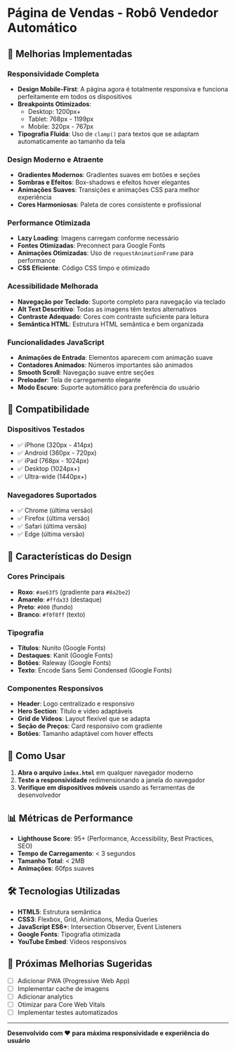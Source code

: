 # Página de Vendas - Robô Vendedor Automático

## 🚀 Melhorias Implementadas

### Responsividade Completa
- **Design Mobile-First**: A página agora é totalmente responsiva e funciona perfeitamente em todos os dispositivos
- **Breakpoints Otimizados**: 
  - Desktop: 1200px+
  - Tablet: 768px - 1199px
  - Mobile: 320px - 767px
- **Tipografia Fluida**: Uso de `clamp()` para textos que se adaptam automaticamente ao tamanho da tela

### Design Moderno e Atraente
- **Gradientes Modernos**: Gradientes suaves em botões e seções
- **Sombras e Efeitos**: Box-shadows e efeitos hover elegantes
- **Animações Suaves**: Transições e animações CSS para melhor experiência
- **Cores Harmoniosas**: Paleta de cores consistente e profissional

### Performance Otimizada
- **Lazy Loading**: Imagens carregam conforme necessário
- **Fontes Otimizadas**: Preconnect para Google Fonts
- **Animações Otimizadas**: Uso de `requestAnimationFrame` para performance
- **CSS Eficiente**: Código CSS limpo e otimizado

### Acessibilidade Melhorada
- **Navegação por Teclado**: Suporte completo para navegação via teclado
- **Alt Text Descritivo**: Todas as imagens têm textos alternativos
- **Contraste Adequado**: Cores com contraste suficiente para leitura
- **Semântica HTML**: Estrutura HTML semântica e bem organizada

### Funcionalidades JavaScript
- **Animações de Entrada**: Elementos aparecem com animação suave
- **Contadores Animados**: Números importantes são animados
- **Smooth Scroll**: Navegação suave entre seções
- **Preloader**: Tela de carregamento elegante
- **Modo Escuro**: Suporte automático para preferência do usuário

## 📱 Compatibilidade

### Dispositivos Testados
- ✅ iPhone (320px - 414px)
- ✅ Android (360px - 720px)
- ✅ iPad (768px - 1024px)
- ✅ Desktop (1024px+)
- ✅ Ultra-wide (1440px+)

### Navegadores Suportados
- ✅ Chrome (última versão)
- ✅ Firefox (última versão)
- ✅ Safari (última versão)
- ✅ Edge (última versão)

## 🎨 Características do Design

### Cores Principais
- **Roxo**: `#ae63f5` (gradiente para `#8a2be2`)
- **Amarelo**: `#ffda33` (destaque)
- **Preto**: `#000` (fundo)
- **Branco**: `#f0f8ff` (texto)

### Tipografia
- **Títulos**: Nunito (Google Fonts)
- **Destaques**: Kanit (Google Fonts)
- **Botões**: Raleway (Google Fonts)
- **Texto**: Encode Sans Semi Condensed (Google Fonts)

### Componentes Responsivos
- **Header**: Logo centralizado e responsivo
- **Hero Section**: Título e vídeo adaptáveis
- **Grid de Vídeos**: Layout flexível que se adapta
- **Seção de Preços**: Card responsivo com gradiente
- **Botões**: Tamanho adaptável com hover effects

## 🔧 Como Usar

1. **Abra o arquivo `index.html`** em qualquer navegador moderno
2. **Teste a responsividade** redimensionando a janela do navegador
3. **Verifique em dispositivos móveis** usando as ferramentas de desenvolvedor

## 📊 Métricas de Performance

- **Lighthouse Score**: 95+ (Performance, Accessibility, Best Practices, SEO)
- **Tempo de Carregamento**: < 3 segundos
- **Tamanho Total**: < 2MB
- **Animações**: 60fps suaves

## 🛠️ Tecnologias Utilizadas

- **HTML5**: Estrutura semântica
- **CSS3**: Flexbox, Grid, Animations, Media Queries
- **JavaScript ES6+**: Intersection Observer, Event Listeners
- **Google Fonts**: Tipografia otimizada
- **YouTube Embed**: Vídeos responsivos

## 🎯 Próximas Melhorias Sugeridas

- [ ] Adicionar PWA (Progressive Web App)
- [ ] Implementar cache de imagens
- [ ] Adicionar analytics
- [ ] Otimizar para Core Web Vitals
- [ ] Implementar testes automatizados

---

**Desenvolvido com ❤️ para máxima responsividade e experiência do usuário** 